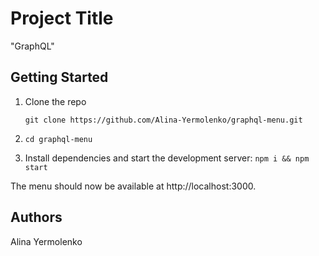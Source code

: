 # Project Title

"GraphQL"

## Getting Started

1. Clone the repo
    ```
    git clone https://github.com/Alina-Yermolenko/graphql-menu.git
    ```

1. `cd graphql-menu`
1. Install dependencies and start the development server: `npm i && npm start`

The menu should now be available at http://localhost:3000.

## Authors

Alina Yermolenko 